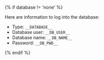 {% if database != 'none' %}

Here are information to log into the database:

- Type: `__DATABASE__`
- Database user: `__DB_USER__`
- Database name: `__DB_NAME__`
- Password: `__DB_PWD__`

{% endif %}
